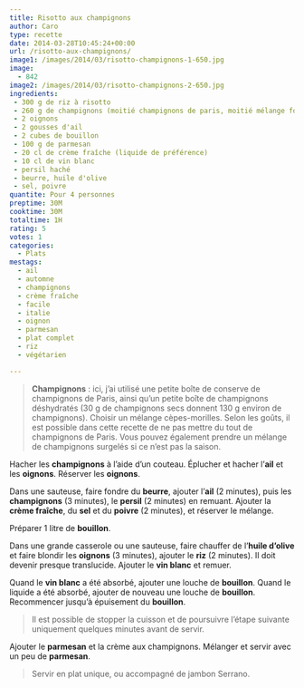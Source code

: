 ```yaml
---
title: Risotto aux champignons
author: Caro
type: recette
date: 2014-03-28T10:45:24+00:00
url: /risotto-aux-champignons/
image1: /images/2014/03/risotto-champignons-1-650.jpg
image:
  - 842
image2: /images/2014/03/risotto-champignons-2-650.jpg
ingredients:
 - 300 g de riz à risotto
 - 260 g de champignons (moitié champignons de paris, moitié mélange forestier)
 - 2 oignons
 - 2 gousses d'ail
 - 2 cubes de bouillon
 - 100 g de parmesan
 - 20 cl de crème fraîche (liquide de préférence)
 - 10 cl de vin blanc
 - persil haché
 - beurre, huile d'olive
 - sel, poivre
quantite: Pour 4 personnes
preptime: 30M
cooktime: 30M
totaltime: 1H
rating: 5
votes: 1
categories:
  - Plats
mestags:
  - ail
  - automne
  - champignons
  - crème fraîche
  - facile
  - italie
  - oignon
  - parmesan
  - plat complet
  - riz
  - végétarien

---
```

> **Champignons** : ici, j&rsquo;ai utilisé une petite boîte de conserve de champignons de Paris, ainsi qu&rsquo;un petite boîte de champignons déshydratés (30 g de champignons secs donnent 130 g environ de champignons). Choisir un mélange cèpes-morilles. Selon les goûts, il est possible dans cette recette de ne pas mettre du tout de champignons de Paris. Vous pouvez également prendre un mélange de champignons surgelés si ce n&rsquo;est pas la saison.

Hacher les **champignons** à l&rsquo;aide d&rsquo;un couteau. Éplucher et hacher l&rsquo;**ail** et les **oignons**. Réserver les **oignons**.

Dans une sauteuse, faire fondre du **beurre**, ajouter l&rsquo;**ail** (2 minutes), puis les **champignons** (3 minutes), le **persil** (2 minutes) en remuant. Ajouter la **crème fraîche**, du **sel** et du **poivre** (2 minutes), et réserver le mélange.

Préparer 1 litre de **bouillon**.

Dans une grande casserole ou une sauteuse, faire chauffer de l&rsquo;**huile d&rsquo;olive** et faire blondir les **oignons** (3 minutes), ajouter le **riz** (2 minutes). Il doit devenir presque translucide. Ajouter le **vin blanc** et remuer.

Quand le **vin blanc** a été absorbé, ajouter une louche de **bouillon**. Quand le liquide a été absorbé, ajouter de nouveau une louche de **bouillon**. Recommencer jusqu&rsquo;à épuisement du **bouillon**.

> Il est possible de stopper la cuisson et de poursuivre l&rsquo;étape suivante uniquement quelques minutes avant de servir.

Ajouter le **parmesan** et la crème aux champignons. Mélanger et servir avec un peu de **parmesan**.

> Servir en plat unique, ou accompagné de jambon Serrano.
